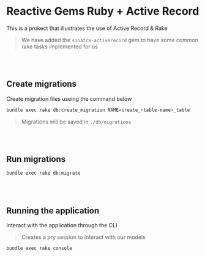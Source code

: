 # Reactive Gems Ruby + Active Record

This is a prokect that illustrates the use of Active Record & Rake

> We have added the `sinatra-activerecord` gem to have some common rake tasks implemented for us

<br/>
<br/>

## Create migrations

Create migration files useing the command below

```bash
bundle exec rake db:create_migration NAME=create_<table-name>_table
```

> Migrations will be saved in `./db/migrations`

<br/>
<br/>

## Run migrations

```bash
bundle exec rake db:migrate
```

<br/>
<br/>

## Running the application

Interact with the application through the CLI

> Creates a pry session to interact with our models

```bash
bundle exec rake console
```
